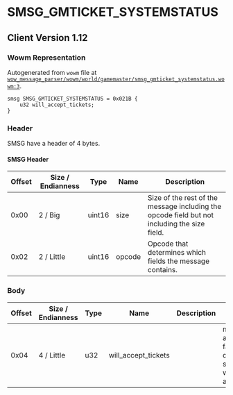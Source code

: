 # SMSG_GMTICKET_SYSTEMSTATUS

## Client Version 1.12

### Wowm Representation

Autogenerated from `wowm` file at [`wow_message_parser/wowm/world/gamemaster/smsg_gmticket_systemstatus.wowm:3`](https://github.com/gtker/wow_messages/tree/main/wow_message_parser/wowm/world/gamemaster/smsg_gmticket_systemstatus.wowm#L3).
```rust,ignore
smsg SMSG_GMTICKET_SYSTEMSTATUS = 0x021B {
    u32 will_accept_tickets;
}
```
### Header

SMSG have a header of 4 bytes.

#### SMSG Header

| Offset | Size / Endianness | Type   | Name   | Description |
| ------ | ----------------- | ------ | ------ | ----------- |
| 0x00   | 2 / Big           | uint16 | size   | Size of the rest of the message including the opcode field but not including the size field.|
| 0x02   | 2 / Little        | uint16 | opcode | Opcode that determines which fields the message contains.|

### Body

| Offset | Size / Endianness | Type | Name | Description | Comment |
| ------ | ----------------- | ---- | ---- | ----------- | ------- |
| 0x04 | 4 / Little | u32 | will_accept_tickets |  | mangoszero/cmangos/vmangos all only send 1 for true and 0 for false. vmangos: Note: This only disables the ticket UI at client side and is not fully reliable are we sure this is a uint32? Should ask Zor |

